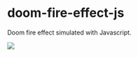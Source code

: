 # doom-fire-effect-js
Doom fire effect simulated with Javascript.

![](https://media.giphy.com/media/TP6HGBOVpK0X8zDxsI/giphy.gif)

